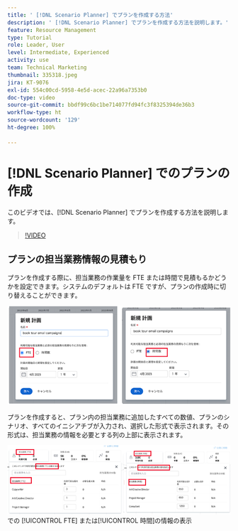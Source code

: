 ```yaml
---
title: ' [!DNL Scenario Planner] でプランを作成する方法'
description: ' [!DNL Scenario Planner] でプランを作成する方法を説明します。'
feature: Resource Management
type: Tutorial
role: Leader, User
level: Intermediate, Experienced
activity: use
team: Technical Marketing
thumbnail: 335318.jpeg
jira: KT-9076
exl-id: 554c00cd-5958-4e5d-acec-22a96a7353b0
doc-type: video
source-git-commit: bbdf99c6bc1be714077fd94fc3f8325394de36b3
workflow-type: ht
source-wordcount: '129'
ht-degree: 100%

---
```


# [!DNL Scenario Planner] でのプランの作成

このビデオでは、[!DNL Scenario Planner] でプランを作成する方法を説明します。

>[!VIDEO](https://video.tv.adobe.com/v/335318/?quality=12&learn=on&enablevpops=1)

## プランの担当業務情報の見積もり

プランを作成する際に、担当業務の作業量を FTE または時間で見積もるかどうかを設定できます。システムのデフォルトは FTE ですが、プランの作成時に切り替えることができます。

![[!UICONTROL 新規プラン]ウィンドウでの [!UICONTROL FTE] または[!UICONTROL 時間]の選択](assets/scenario-planner-1.png)

プランを作成すると、プラン内の担当業務に追加したすべての数値、プランのシナリオ、すべてのイニシアチブが入力され、選択した形式で表示されます。その形式は、担当業務の情報を必要とする列の上部に表示されます。

![[!DNL Scenario Planner]](assets/scenario-planner-2.png) での [!UICONTROL FTE] または[!UICONTROL 時間]の情報の表示
